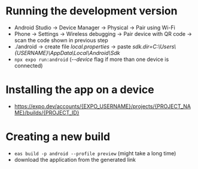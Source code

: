 # Running the development version

- Android Studio -> Device Manager -> Physical -> Pair using Wi-Fi
- Phone -> Settings -> Wireless debugging -> Pair device with QR code -> scan the code shown in previous step
- ./android -> create file _local.properties_ -> paste _sdk.dir=C:\\Users\\{USERNAME}\\AppData\\Local\\Android\\Sdk_
- `npx expo run:android` (_--device_ flag if more than one device is connected)

# Installing the app on a device

- https://expo.dev/accounts/{EXPO_USERNAME}/projects/{PROJECT_NAME}/builds/{PROJECT_ID}

# Creating a new build

- `eas build -p android --profile preview` (might take a long time)
- download the application from the generated link
